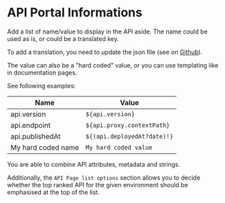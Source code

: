 # API Portal Informations

Add a list of name/value to display in the API aside.
The name could be used as is, or could be a translated key.

To add a translation, you need to update the json file (see on [Github](https://github.com/gravitee-io/gravitee-portal-webui/tree/master/src/assets/i18n)).

The value can also be a "hard coded" value, or you can use templating like in documentation pages.

See following examples:

| Name               | Value                       |
|--------------------|-----------------------------|
| api.version        | `${api.version}`            |
| api.endpoint       | `${api.proxy.contextPath}`  |
| api.publishedAt    | `${(api.deployedAt?date)!}` |
| My hard coded name | `My hard coded value`       |

You are able to combine API attributes, metadata and strings.

Additionally, the `API Page list options` section allows you to decide
whether the top ranked API for the given environment should be emphasised
at the top of the list.
